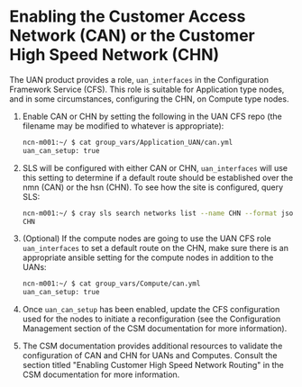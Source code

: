 # Enabling the Customer Access Network (CAN) or the Customer High Speed Network (CHN)

The UAN product provides a role, `uan_interfaces` in the Configuration Framework Service (CFS). This role is suitable for Application type nodes, and in some circumstances, configuring the CHN, on Compute type nodes.

1. Enable CAN or CHN by setting the following in the UAN CFS repo (the filename may be modified to whatever is appropriate):

    ```bash
    ncn-m001:~/ $ cat group_vars/Application_UAN/can.yml
    uan_can_setup: true
    ```
    
1. SLS will be configured with either CAN or CHN, `uan_interfaces` will use this setting to determine if a default route should be established over the nmn (CAN) or the hsn (CHN). To see how the site is configured, query SLS:

   ```bash
   ncn-m001:~/ $ cray sls search networks list --name CHN --format json | jq -r '.[] | .Name'
   CHN
   ```

1. (Optional) If the compute nodes are going to use the UAN CFS role `uan_interfaces` to set a default route on the CHN, make sure there is an appropriate ansible setting for the compute nodes in addition to the UANs:

    ```bash
    ncn-m001:~/ $ cat group_vars/Compute/can.yml
    uan_can_setup: true
    ```

1. Once `uan_can_setup` has been enabled, update the CFS configuration used for the nodes to initiate a reconfiguration (see the Configuration Management section of the CSM documentation for more information).

1. The CSM documentation provides additional resources to validate the configuration of CAN and CHN for UANs and Computes. Consult the section titled "Enabling Customer High Speed Network Routing" in the CSM documentation for more information.
